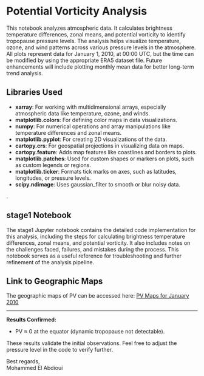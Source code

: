 # Potential Vorticity Analysis

This notebook analyzes atmospheric data. It calculates brightness temperature differences, zonal means, and potential vorticity to identify tropopause pressure levels. The analysis helps visualize temperature, ozone, and wind patterns across various pressure levels in the atmosphere. All plots represent data for January 1, 2010, at 00:00 UTC, but the time can be modified by using the appropriate ERA5 dataset file. Future enhancements will include plotting monthly mean data for better long-term trend analysis.

## Libraries Used
- **xarray**: For working with multidimensional arrays, especially atmospheric data like temperature, ozone, and winds.
- **matplotlib.colors**: For defining color maps in data visualizations.
- **numpy**: For numerical operations and array manipulations like temperature differences and zonal means.
- **matplotlib.pyplot**: For creating 2D visualizations of the data.
- **cartopy.crs**: For geospatial projections in visualizing data on maps.
- **cartopy.feature**: Adds map features like coastlines and borders to plots.
- **matplotlib.patches**: Used for custom shapes or markers on plots, such as custom legends or regions.
- **matplotlib.ticker**: Formats tick marks on axes, such as latitudes, longitudes, or pressure levels.
- **scipy.ndimage**: Uses gaussian_filter to smooth or blur noisy data.

.

## stage1 Notebook
The stage1 Jupyter notebook contains the detailed code implementation for this analysis, including the steps for calculating brightness temperature differences, zonal means, and potential vorticity. It also includes notes on the challenges faced, failures, and mistakes during the process. This notebook serves as a useful reference for troubleshooting and further refinement of the analysis pipeline.

## Link to Geographic Maps
The geographic maps of PV can be accessed here: [PV Maps for January 2010](https://github.com/simoghost99/PV/blob/main/PV%20at%20%7Blevel%7D%20hPa%20with%20Tropopauses%20(January%202010))

---

**Results Confirmed:**
- PV ≈ 0 at the equator (dynamic tropopause not detectable).

These results validate the initial observations. Feel free to adjust the pressure level in the code to verify further.

Best regards,  
Mohammed El Abdioui

